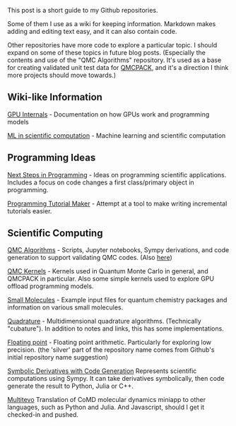 <!--
.. title: Guide to my Github Repositories
.. slug: my-github-repos
.. date: 2023-11-06 00:08:02 UTC-05:00
.. tags: 
.. category: 
.. link: 
.. description: 
.. type: text
-->

This post is a short guide to my Github repositories.

Some of them I use as a wiki for keeping information.
Markdown makes adding and editing text easy, and it can also contain code.

Other repositories have more code to explore a particular topic.  I should expand on some of these topics in future blog posts. 
(Especially the contents and use of the "QMC Algorithms" repository.
It's used as a base for creating validated unit test data for [QMCPACK](https://github.com/QMCPACK/qmcpack), and it's a direction I think more projects should move towards.)

## Wiki-like Information

[GPU Internals](https://github.com/markdewing/GPU_internals) - Documentation on how GPUs work and programming models

[ML in scientific computation](https://github.com/markdewing/ML_in_scientific_computation) - Machine learning and scientific computation

## Programming Ideas

[Next Steps in Programming](https://github.com/markdewing/next_steps_in_programming) - Ideas on programming scientific applications.  Includes a focus on code changes a first class/primary object in programming.

[Programming Tutorial Maker](https://github.com/markdewing/programming_tutorial_maker) - Attempt at a tool to make writing incremental tutorials easier.

## Scientific Computing
[QMC Algorithms](https://github.com/markdewing/qmc_algorithms) - Scripts, Jupyter notebooks, Sympy derivations, and code generation to support validating QMC codes. (Also [here](https://github.com/QMCPACK/qmc_algorithms))

[QMC Kernels](https://github.com/markdewing/qmc_kernels) - Kernels used in Quantum Monte Carlo in general, and QMCPACK in particular.  Also some simple kernels used to explore GPU offload programming models.

[Small Molecules](https://github.com/markdewing/small_molecules) - Example input files for quantum chemistry packages and information on various small molecules.

[Quadrature](https://github.com/markdewing/crispy-quadrature) - Multidimensional quadrature algorithms. (Technically "cubature").  In addition to notes and links, this has some implementations.

[Floating point](https://github.com/markdewing/silver-floating-point) - Floating point arithmetic.  Particularly for exploring low precision.
(the 'silver' part of the repository name comes from Github's initial repository name suggestion)

[Symbolic Derivatives with Code Generation](https://github.com/markdewing/derivative_code_gen) Represents scientific computations using Sympy. It can take derivatives symbolically, then code generate the result to Python, Julia or C++.

[Multitevo](https://github.com/markdewing/multitevo) Translation of CoMD molecular dynamics miniapp to other languages, such as Python and Julia. And Javascript, should I get it checked-in and pushed.
